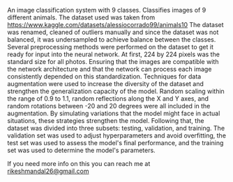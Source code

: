An image classification system with 9 classes. Classifies images of 9 different animals. The dataset used was taken from https://www.kaggle.com/datasets/alessiocorrado99/animals10 The dataset was renamed, cleaned of outliers manually and since the dataset was not balanced, it was undersampled to achieve balance between the classes. Several preprocessing methods were performed on the dataset to get it ready for input into the neural network. At first, 224 by 224 pixels was the standard size for all photos. Ensuring that the images are compatible with the network architecture and that the network can process each image consistently depended on this standardization. Techniques for data augmentation were used to increase the diversity of the dataset and strengthen the generalization capacity of the model. Random scaling within the range of 0.9 to 1.1, random reflections along the X and Y axes, and random rotations between -20 and 20 degrees were all included in the augmentation. By simulating variations that the model might face in actual situations, these strategies strengthen the model. Following that, the dataset was divided into three subsets: testing, validation, and training. The validation set was used to adjust hyperparameters and avoid overfitting, the test set was used to assess the model's final performance, and the training set was used to determine the model's parameters.

If you need more info on this you can reach me at rikeshmandal26@gmail.com
